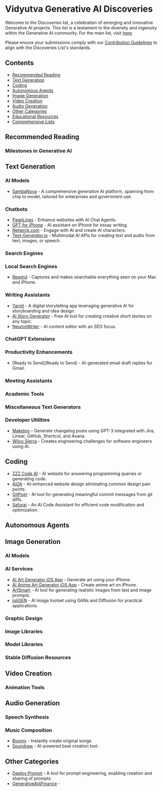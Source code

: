 # Vidyutva Generative AI Discoveries

Welcome to the Discoveries list, a celebration of emerging and innovative Generative AI projects. This list is a testament to the diversity and ingenuity within the Generative AI community. For the main list, visit [here](README.md).

Please ensure your submissions comply with our [Contribution Guidelines](CONTRIBUTING.md) to align with the Discoveries List's standards.

## Contents

- [Recommended Reading](#recommended-reading)
- [Text Generation](#text-generation)
- [Coding](#coding)
- [Autonomous Agents](#autonomous-agents)
- [Image Generation](#image-generation)
- [Video Creation](#video-creation)
- [Audio Generation](#audio-generation)
- [Other Categories](#other-categories)
- [Educational Resources](#educational-resources)
- [Comprehensive Lists](#comprehensive-lists)

## Recommended Reading

### Milestones in Generative AI

## Text Generation

### AI Models

- [SambaNova](https://sambanova.ai/) - A comprehensive generative AI platform, spanning from chip to model, tailored for enterprises and government use.

### Chatbots

- [PageLines](https://www.pagelines.com) - Enhance websites with AI Chat Agents.
- [GPT for iPhone](https://apps.apple.com/app/apple-store/id1669558411?pt=94765902&ct=vidyutva-generative-ai&mt=8) - AI assistant on iPhone for essay writing.
- [Netwrck.com](https://netwrck.com/) - Engage with AI and create AI characters.
- [Text-Generator.io](https://text-generator.io) - Multimodal AI APIs for creating text and audio from text, images, or speech.

### Search Engines

### Local Search Engines

- [Rewind](https://www.rewind.ai/) - Captures and makes searchable everything seen on your Mac and iPhone.

### Writing Assistants

- [Yarnit](https://www.yarnit.app/) - A digital storytelling app leveraging generative AI for storyboarding and idea design.
- [AI Story Generator](https://www.aistorygenerator.org) - Free AI tool for creating creative short stories on any topic.
- [NeuronWriter](https://www.neuronwriter.com/) - AI content editor with an SEO focus.

### ChatGPT Extensions

### Productivity Enhancements

- [Ready to Send](Ready to Send) - AI-generated email draft replies for Gmail.

### Meeting Assistants

### Academic Tools

### Miscellaneous Text Generators

### Developer Utilities

- [Makelog](https://makelog.com/gpt3) - Generate changelog posts using GPT-3 integrated with Jira, Linear, GitHub, Shortcut, and Asana.
- [Wilco Sierra](https://trywilco.com/sierra) - Creates engineering challenges for software engineers using AI.

## Coding

- [ZZZ Code AI](https://zzzcode.ai) - AI website for answering programming queries or generating code.
- [AiDA](https://www.bookmark.com/ai-website-builder) - AI-enhanced website design eliminating common design pain points.
- [GitPoet](https://www.gitpoet.dev) - AI tool for generating meaningful commit messages from git diffs.
- [Safurai](https://www.safurai.com/) - An AI Code Assistant for efficient code modification and optimization.

## Autonomous Agents

## Image Generation

### AI Models

### AI Services

- [AI Art Generator iOS App](https://apps.apple.com/app/apple-store/id1644315225?pt=94765902&ct=vidyutva-generative-ai&mt=8) - Generate art using your iPhone.
- [AI Anime Art Generator iOS App](https://apps.apple.com/app/apple-store/id6445922691?pt=94765902&ct=vidyutva-generative-ai&mt=8) - Create anime art on iPhone.
- [ArtSmart](https://artsmart.ai/) - AI tool for generating realistic images from text and image prompts.
- [joliGEN](https://github.com/jolibrain/joliGEN) - AI image toolset using GANs and Diffusion for practical applications.

### Graphic Design

### Image Libraries

### Model Libraries

### Stable Diffusion Resources

## Video Creation

### Animation Tools

## Audio Generation

### Speech Synthesis

### Music Composition

- [Boomy](https://boomy.com/) - Instantly create original songs.
- [Soundraw](https://soundraw.io/) - AI-powered beat creation tool.

## Other Categories

- [Deploy Prompt](https://deployprompt.com/) - A tool for prompt engineering, enabling creation and sharing of prompts.
- [GenerativeAI4Finance](https://github.com/GenerativeAI4Finance) -
